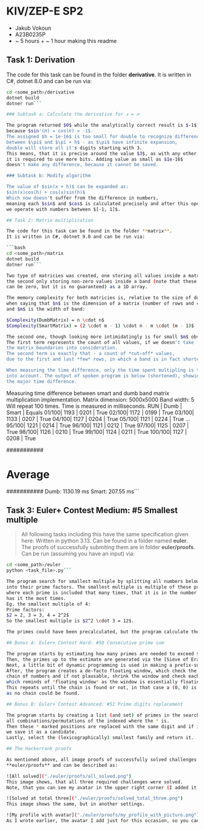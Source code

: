 # KIV/ZEP-E SP2

- Jakub Vokoun
- A23B0235P
- ~ 5 hours + ~ 1 hour making this readme

## Task 1: Derivation

The code for this task can be found in the folder **derivative**.
It is written in C#, dotnet 8.0 and can be run via:

```bash
cd <some_path>/derivative
dotnet build
dotner run```

### Subtask a: Calculate the derivative for 𝑥 = 𝜋

The program returned $0$ while the analytically correct result is $-1$,
because $sin'(𝜋) = cos(𝜋) = -1$.
The assigned $h = 1e-16$ is too small for double to recognize difference
between $\pi$ and $\pi + h$ - as $\pi$ have infinite expansion,
double will store all it's digits starting with 3.
This means, that it is precise around the value $3$, as with any other digit
it is required to use more bits. Adding value as small as $1e-16$
doesn't make any difference, because it cannot be saved.

### Subtask b: Modify algorithm

The value of $sin(x + h)$ can be expanded as:
$sin(x)cos(h) + cos(x)sin(h)$
Which now doesn't suffer from the difference in numbers,
meaning each $sin$ and $cos$ is calculated precisely and after this operation
we operate with numbers between $[-1, 1]$.

## Task 2: Matrix multiplication

The code for this task can be found in the folder **matrix**.
It is written in C#, dotnet 9.0 and can be run via:

```bash
cd <some_path>/matrix
dotnet build
dotner run```

Two type of matricies was created, one storing all values inside a matrix,
the second only storing non-zero values inside a band (note that these values
can be zero, but it is no guaranteed) as a 1D array.

The memory complexity for both matricies is, relative to the size of double,
when saying that $n$ is the dimension of a matrix (number of rows and columns),
and $m$ is the width of band:

$Complexity(DumbMatrix) = n \cdot n$
$Complexity(SmartMatrix) = (2 \cdot m - 1) \cdot n - m \cdot (m - 1)$

The second one, though looking more intimidatingly is for small $m$ obviously better.
The first term represents the count of all values, if we doesn't take
the matrix boundaries into consideration.
The second term is exactly that - a count of *cut-off* values,
due to the first and last *few* rows, in which a band is in fact shorter than $m$.

When measuring the time difference, only the time spent multipling is taken
into account. The output of spoken program is below (shortened), showing
the major time difference.

```
Measuring time difference between smart and dumb band matrix multiplication implementation.
Matrix dimension: 5000x5000
Band width: 5
Will repeat 100 times.
Time is measured in milliseconds.
 RUN | Dumb | Smart | Equals
01/100| 1193 | 0201  | True
02/100| 1172 | 0199  | True
03/100| 1133 | 0207  | True
04/100| 1127 | 0204  | True
05/100| 1121 | 0224  | True
...
95/100| 1221 | 0214  | True
96/100| 1121 | 0212  | True
97/100| 1125 | 0207  | True
98/100| 1126 | 0210  | True
99/100| 1124 | 0211  | True
100/100| 1127 | 0208  | True

###########
# Average #
###########
Dumb: 1130.19 ms
Smart: 207.55 ms```

## Task 3: Euler+ Contest Medium: #5 Smallest multiple

> All following tasks including this have the same specification given here:
> Written in python 3.13.
> Can be found in a folder named **euler**.
> The proofs of successfully submiting them are in folder **euler/proofs**.
> Can be run (assuming you have an input) via:

```bash
cd <some_path>/euler
python <task_file>.py```

The program search for smallest multiple by splitting all numbers below $n$
into their prime factors. The smallest multiple is multiple of these primes,
where each prime is included that many times, that it is in the number that
has it the most times.
Eg. the smallest multiple of 4:
Prime factors:
$2 = 2, 3 = 3, 4 = 2^2$
So the smallest multiple is $2^2 \cdot 3 = 12$.

The primes could have been precalculated, but the program calculate them in the runtime.

## Bonus A: Euler+ Contest Hard: #50 Consecutive prime sum

The program starts by estimating how many primes are needed to exceed $n$.
Then, the primes up to the estimate are generated via the [Sieve of Eratosthenes](https://en.wikipedia.org/wiki/Sieve_of_Eratosthenes).
Next, a little bit of dynamic programming is used in making a prefix-sum array.
After, the program creates a de-facto floating window, which check the longest possible
chain of numbers and if not plausable, shrink the window and check each sub-chain,
which reminds of *floating window* as the window is essentially floating along the array.
This repeats until the chain is found or not, in that case a (0, 0) is returned,
as no chain could be found.

## Bonus B: Euler+ Contest Advanced: #51 Prime digits replacement

The program starts by creating a list (and set) of primes in the searched range and
all combinations/permutations of the indexed where the * is.
Then these * marked positions are replaced with the same digit and if it is a prime,
we save it as a candidate.
Lastly, select the (lexicographically) smallest family and return it.

## The Hackerrank proofs

As mentioned above, all image proofs of successfully solved challenges are in the folder
**euler/proofs** and can be described as:

![All solved]("./euler/proofs/all_solved.png")
This image shows, that all three required challenges were solved.
Note, that you can see my avatar in the upper right corner (I added it just for this).

![Solved at total three]("./euler/proofs/solved_total_three.png")
This image shows the same, but in another settings.

![My profile with avatar]("./euler/proofs/my_profile_with_picture.png")
As I wrote earlier, the avatar I add just for this occasion, so you can distinguish it.

